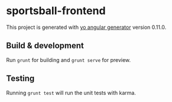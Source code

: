 # sportsball-frontend

This project is generated with [yo angular generator](https://github.com/yeoman/generator-angular)
version 0.11.0.

## Build & development

Run `grunt` for building and `grunt serve` for preview.

## Testing

Running `grunt test` will run the unit tests with karma.
